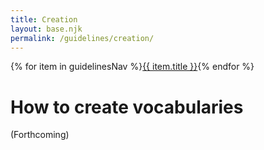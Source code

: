 ```yaml
---
title: Creation
layout: base.njk
permalink: /guidelines/creation/
---
```

<nav class="localNav">
  {% for item in guidelinesNav %}<a href="{{ item.url }}" class="{% if page.url == item.url %}active{% endif %}">{{ item.title }}</a>{% endfor %}
</nav>


# How to create vocabularies

(Forthcoming)